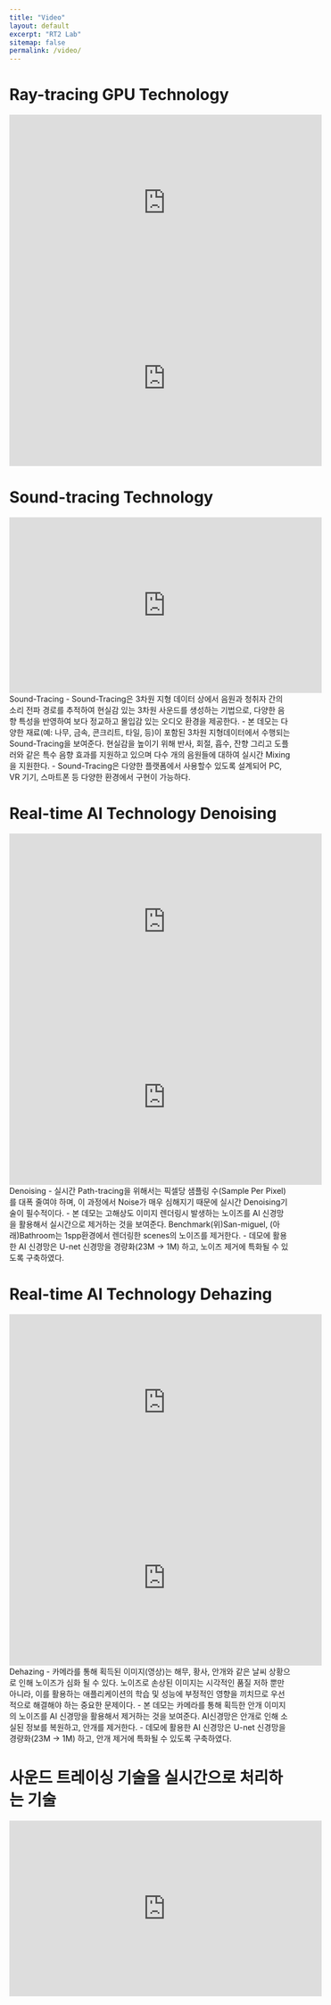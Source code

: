 ```yaml
---
title: "Video"
layout: default
excerpt: "RT2 Lab"
sitemap: false
permalink: /video/
---
```


# Ray-tracing GPU Technology

<iframe width="560" height="315" src="https://www.youtube.com/embed/h_AQ77AicD4?si=_XTByVeXvjnwCfl6" title="YouTube video player" frameborder="0" allow="accelerometer; autoplay; clipboard-write; encrypted-media; gyroscope; picture-in-picture; web-share" referrerpolicy="strict-origin-when-cross-origin" allowfullscreen></iframe>

<iframe width="560" height="315" src="https://www.youtube.com/embed/GpM-S8eVCNs" title="YouTube video player" frameborder="0" allow="accelerometer; autoplay; clipboard-write; encrypted-media; gyroscope; picture-in-picture" allowfullscreen></iframe>

# Sound-tracing Technology

<iframe width="560" height="315" src="https://www.youtube.com/embed/AOFmVFOSHE8?si=lrmkR3B9mwxGdT-z" title="YouTube video player" frameborder="0" allow="accelerometer; autoplay; clipboard-write; encrypted-media; gyroscope; picture-in-picture; web-share" referrerpolicy="strict-origin-when-cross-origin" allowfullscreen></iframe>
Sound-Tracing
- Sound-Tracing은 3차원 지형 데이터 상에서 음원과 청취자 간의 소리 전파 경로를 추적하여 현실감 있는 3차원 사운드를 생성하는 기법으로, 다양한 음향 특성을 반영하여 보다 정교하고 몰입감 있는 오디오 환경을 제공한다.
- 본 데모는 다양한 재료(예: 나무, 금속, 콘크리트, 타일, 등)이 포함된 3차원 지형데이터에서 수행되는 Sound-Tracing을 보여준다. 현실감을 높이기 위해 반사, 회절, 흡수, 잔향 그리고 도플러와 같은 특수 음향 효과를 지원하고 있으며 다수 개의 음원들에 대하여 실시간 Mixing을 지원한다.
- Sound-Tracing은 다양한 플랫폼에서 사용할수 있도록 설계되어 PC, VR 기기, 스마트폰 등 다양한 환경에서 구현이 가능하다.

# Real-time AI Technology Denoising

<iframe width="560" height="315" src="https://www.youtube.com/embed/ItnCp5CjGwo?si=QWgWsiSQwqMLiqR-" title="YouTube video player" frameborder="0" allow="accelerometer; autoplay; clipboard-write; encrypted-media; gyroscope; picture-in-picture; web-share" referrerpolicy="strict-origin-when-cross-origin" allowfullscreen></iframe>

<iframe width="560" height="315" src="https://www.youtube.com/embed/RxHUl1sTF5Y?si=v7vM5rYE2flf1Vml" title="YouTube video player" frameborder="0" allow="accelerometer; autoplay; clipboard-write; encrypted-media; gyroscope; picture-in-picture; web-share" referrerpolicy="strict-origin-when-cross-origin" allowfullscreen></iframe>
Denoising
- 실시간 Path-tracing을 위해서는 픽셀당 샘플링 수(Sample Per Pixel)를 대폭 줄여야 하며, 이 과정에서 Noise가 매우 심해지기 때문에 실시간 Denoising기술이 필수적이다.
- 본 데모는 고해상도 이미지 렌더링시 발생하는 노이즈를 AI 신경망을 활용해서 실시간으로 제거하는 것을 보여준다. Benchmark(위)San-miguel, (아래)Bathroom는 1spp환경에서 렌더링한 scenes의 노이즈를 제거한다.
- 데모에 활용한 AI 신경망은 U-net 신경망을 경량화(23M -> 1M) 하고, 노이즈 제거에 특화될 수 있도록 구축하였다.

# Real-time AI Technology Dehazing

<iframe width="560" height="315" src="https://www.youtube.com/embed/xxd2XIxQL4Y?si=BAdHCckw_ueC21YF" title="YouTube video player" frameborder="0" allow="accelerometer; autoplay; clipboard-write; encrypted-media; gyroscope; picture-in-picture; web-share" referrerpolicy="strict-origin-when-cross-origin" allowfullscreen></iframe>


<iframe width="560" height="315" src="https://www.youtube.com/embed/Yv-fr1wOTtg?si=4BpJ291ouhx-5yhC" title="YouTube video player" frameborder="0" allow="accelerometer; autoplay; clipboard-write; encrypted-media; gyroscope; picture-in-picture; web-share" referrerpolicy="strict-origin-when-cross-origin" allowfullscreen></iframe>
Dehazing
- 카메라를 통해 획득된 이미지(영상)는 해무, 황사, 안개와 같은 날씨 상황으로 인해 노이즈가 심화 될 수 있다. 노이즈로 손상된 이미지는 시각적인 품질 저하 뿐만 아니라, 이를 활용하는 애플리케이션의 학습 및 성능에 부정적인 영향을 끼치므로 우선적으로 해결해야 하는 중요한 문제이다.
- 본 데모는 카메라를 통해 획득한 안개 이미지의 노이즈를 AI 신경망을 활용해서 제거하는 것을 보여준다. AI신경망은 안개로 인해 소실된 정보를 복원하고, 안개를 제거한다.
- 데모에 활용한 AI 신경망은 U-net 신경망을 경량화(23M -> 1M) 하고, 안개 제거에 특화될 수 있도록 구축하였다.

# 사운드 트레이싱 기술을 실시간으로 처리하는 기술

<iframe width="560" height="315" src="https://youtu.be/22G3sJWjt3w?si=0rdboOEKreLk0sFs" title="YouTube video player" frameborder="0" allow="accelerometer; autoplay; clipboard-write; encrypted-media; gyroscope; picture-in-picture; web-share" referrerpolicy="strict-origin-when-cross-origin" allowfullscreen></iframe>